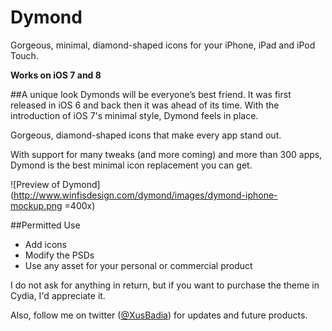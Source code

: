 # Dymond
Gorgeous, minimal, diamond-shaped icons for your iPhone, iPad and iPod Touch.

**Works on iOS 7 and 8**

##A unique look
Dymonds will be everyone’s best friend. It was first released in iOS 6 and back then it was ahead of its time. With the introduction of iOS 7's minimal style, Dymond feels in place. 

Gorgeous, diamond-shaped icons that make every app stand out. 

With support for many tweaks (and more coming) and more than 300 apps, Dymond is the best minimal icon replacement you can get.

![Preview of Dymond](http://www.winfisdesign.com/dymond/images/dymond-iphone-mockup.png =400x)

##Permitted Use

- Add icons
- Modify the PSDs
- Use any asset for your personal or commercial product

I do not ask for anything in return, but if you want to purchase the theme in Cydia, I'd appreciate it.

Also, follow me on twitter ([@XusBadia](http://www.twitter.com/XusBadia)) for updates and future products.
